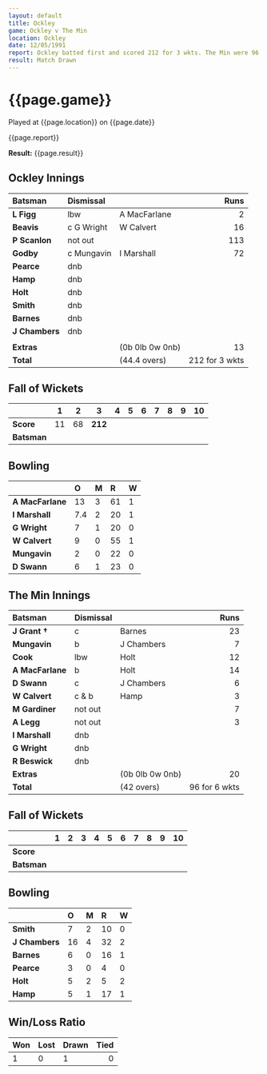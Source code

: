 ```yaml
---
layout: default
title: Ockley
game: Ockley v The Min
location: Ockley
date: 12/05/1991
report: Ockley batted first and scored 212 for 3 wkts. The Min were 96 for 6 wkts when time ran out
result: Match Drawn
---
```


# {{page.game}}

Played at {{page.location}} on {{page.date}}

{{page.report}}

**Result:** {{page.result}}

## Ockley Innings

| Batsman | Dismissal |  | Runs |
|:---|:---|---|---:|
| **L Figg** | lbw | A MacFarlane | 2 | 
| **Beavis** | c G Wright | W Calvert | 16 | 
| **P Scanlon** | not out |  | 113 | 
| **Godby** | c Mungavin | I Marshall | 72 | 
| **Pearce** | dnb |  |  | 
| **Hamp** | dnb |  |  |
| **Holt** | dnb |  |  | 
| **Smith** | dnb |  |  |
| **Barnes** | dnb |  |  | 
| **J Chambers** | dnb |  |  | 
|  |  |  |  |
| **Extras** | | (0b 0lb 0w 0nb) | 13 | 
| **Total** | | (44.4 overs) | 212 for 3 wkts | 

## Fall of Wickets

| | 1 | 2 | 3 | 4 | 5 | 6 | 7 | 8 | 9 | 10 |
|---|:---:|:---:|:---:|:---:|:---:|:---:|:---:|:---:|:---:|:---:|
| **Score** | 11 | 68 | **212** |  |  |  |  |  |  |  |
| **Batsman** |  |  |  |  |  |  |  |  |  |  |

## Bowling

| | O | M | R | W |
|---|:---|:---|:---|:---|
| **A MacFarlane** | 13 | 3 | 61 | 1 | 
| **I Marshall** | 7.4 | 2 | 20 | 1 | 
| **G Wright** | 7 | 1 | 20 | 0 | 
| **W Calvert** | 9 | 0 | 55 | 1 | 
| **Mungavin** | 2 | 0 | 22 | 0 |
| **D Swann** | 6 | 1 | 23 | 0 |

## The Min Innings

| Batsman | Dismissal |  | Runs |
|:---|:---|---|---:|
| **J Grant &#8224;** | c | Barnes | 23 | 
| **Mungavin** | b | J Chambers | 7 | 
| **Cook** | lbw | Holt | 12 | 
| **A MacFarlane** | b | Holt | 14 | 
| **D Swann** | c  | J Chambers | 6 | 
| **W Calvert** | c & b | Hamp | 3 | 
| **M Gardiner** | not out |  | 7 | 
| **A Legg** | not out |  | 3 | 
| **I Marshall** | dnb |  |  | 
| **G Wright** | dnb |  |  | 
| **R Beswick** | dnb |  |  |
| **Extras** | | (0b 0lb 0w 0nb) | 20 | 
| **Total** | | (42 overs) | 96 for 6 wkts | 

## Fall of Wickets

| | 1 | 2 | 3 | 4 | 5 | 6 | 7 | 8 | 9 | 10 |
|---|:---:|:---:|:---:|:---:|:---:|:---:|:---:|:---:|:---:|:---:|
| **Score** |  |  |  |  |  |  |  |  |  |  |
| **Batsman** |  |  |  |  |  |  |  |  |  |  |

## Bowling

| | O | M | R | W |
|---|:---|:---|:---|:---|
| **Smith** | 7 | 2 | 10 | 0 | 
| **J Chambers** | 16 | 4 | 32 | 2 | 
| **Barnes** | 6 | 0 | 16 | 1 | 
| **Pearce** | 3 | 0 | 4 | 0 | 
| **Holt** | 5 | 2 | 5 | 2 | 
| **Hamp** | 5 | 1 | 17 | 1 | 

## Win/Loss Ratio

| Won | Lost | Drawn | Tied |
|:---|:---|:---|---:|
| 1 | 0 | 1 | 0 |
